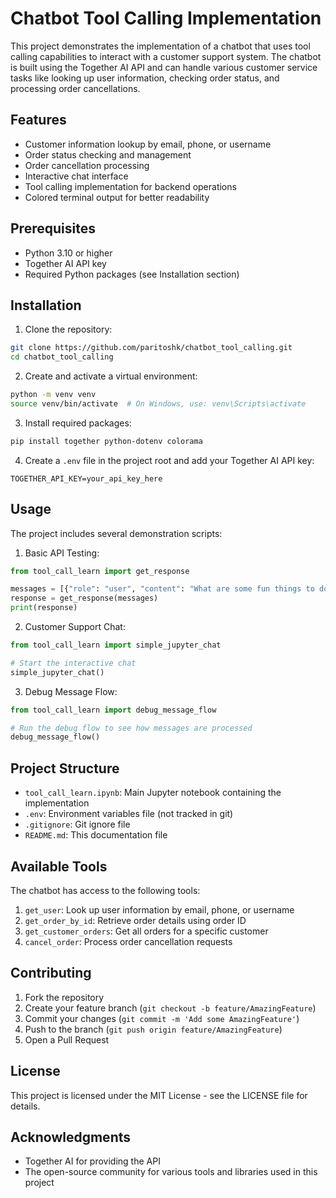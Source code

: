 # Chatbot Tool Calling Implementation

This project demonstrates the implementation of a chatbot that uses tool calling capabilities to interact with a customer support system. The chatbot is built using the Together AI API and can handle various customer service tasks like looking up user information, checking order status, and processing order cancellations.

## Features

- Customer information lookup by email, phone, or username
- Order status checking and management
- Order cancellation processing
- Interactive chat interface
- Tool calling implementation for backend operations
- Colored terminal output for better readability

## Prerequisites

- Python 3.10 or higher
- Together AI API key
- Required Python packages (see Installation section)

## Installation

1. Clone the repository:
```bash
git clone https://github.com/paritoshk/chatbot_tool_calling.git
cd chatbot_tool_calling
```

2. Create and activate a virtual environment:
```bash
python -m venv venv
source venv/bin/activate  # On Windows, use: venv\Scripts\activate
```

3. Install required packages:
```bash
pip install together python-dotenv colorama
```

4. Create a `.env` file in the project root and add your Together AI API key:
```
TOGETHER_API_KEY=your_api_key_here
```

## Usage

The project includes several demonstration scripts:

1. Basic API Testing:
```python
from tool_call_learn import get_response

messages = [{"role": "user", "content": "What are some fun things to do in New York?"}]
response = get_response(messages)
print(response)
```

2. Customer Support Chat:
```python
from tool_call_learn import simple_jupyter_chat

# Start the interactive chat
simple_jupyter_chat()
```

3. Debug Message Flow:
```python
from tool_call_learn import debug_message_flow

# Run the debug flow to see how messages are processed
debug_message_flow()
```

## Project Structure

- `tool_call_learn.ipynb`: Main Jupyter notebook containing the implementation
- `.env`: Environment variables file (not tracked in git)
- `.gitignore`: Git ignore file
- `README.md`: This documentation file

## Available Tools

The chatbot has access to the following tools:

1. `get_user`: Look up user information by email, phone, or username
2. `get_order_by_id`: Retrieve order details using order ID
3. `get_customer_orders`: Get all orders for a specific customer
4. `cancel_order`: Process order cancellation requests

## Contributing

1. Fork the repository
2. Create your feature branch (`git checkout -b feature/AmazingFeature`)
3. Commit your changes (`git commit -m 'Add some AmazingFeature'`)
4. Push to the branch (`git push origin feature/AmazingFeature`)
5. Open a Pull Request

## License

This project is licensed under the MIT License - see the LICENSE file for details.

## Acknowledgments

- Together AI for providing the API
- The open-source community for various tools and libraries used in this project 